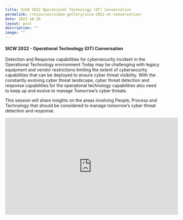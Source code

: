 ```yaml
---
title: SICW 2022 Operational Technology (OT) Conversation
permalink: /resources/video-gallery/sicw-2022-ot-conversation/
date: 2022-10-28
layout: post
description: ""
image: ""
---
```

#### **SICW 2022 - Operational Technology (OT) Conversation**

Detection and Response capabilities for cybersecurity incident in the Operational Technology environment Today may be challenging with legacy equipment and vendor restrictions limiting the extent of cybersecurity capabilities that can be deployed to ensure cyber threat visibility. With the constantly evolving cyber threat landscape, cyber threat detection and response capabilities for the operational technology capabilities also need to keep up and evolve to manage Tomorrow’s cyber threats.

This session will share insights on the areas involving People, Process and Technology that should be considered to manage tomorrow’s cyber threat detection and response.

<iframe allowfullscreen="" allow="accelerometer; autoplay; clipboard-write; encrypted-media; gyroscope; picture-in-picture; web-share" frameborder="0" title="YouTube video player" src="https://www.youtube.com/embed/udD9ry0-WAY" height="315" width="560"></iframe>